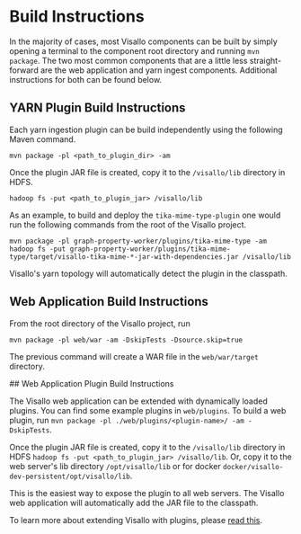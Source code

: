 # Build Instructions

In the majority of cases, most Visallo components can be built by simply opening a terminal to the component root
directory and running `mvn package`. The two most common components that are a little less straight-forward are the
web application and yarn ingest components. Additional instructions for both can be found below.

## YARN Plugin Build Instructions

Each yarn ingestion plugin can be build independently using the following Maven command.

```Shell
mvn package -pl <path_to_plugin_dir> -am
```

Once the plugin JAR file is created, copy it to the `/visallo/lib` directory in HDFS.

```Shell
hadoop fs -put <path_to_plugin_jar> /visallo/lib
```

As an example, to build and deploy the `tika-mime-type-plugin` one would run the following commands from the root of
the Visallo project.

```Shell
mvn package -pl graph-property-worker/plugins/tika-mime-type -am
hadoop fs -put graph-property-worker/plugins/tika-mime-type/target/visallo-tika-mime-*-jar-with-dependencies.jar /visallo/lib
```

Visallo's yarn topology will automatically detect the plugin in the classpath.

## Web Application Build Instructions

From the root directory of the Visallo project, run

```Shell
mvn package -pl web/war -am -DskipTests -Dsource.skip=true
```

The previous command will create a WAR file in the `web/war/target` directory.

<a name="web-plugin"/>
## Web Application Plugin Build Instructions

The Visallo web application can be extended with dynamically loaded plugins. You can find some example plugins in
`web/plugins`. To build a web plugin, run `mvn package -pl ./web/plugins/<plugin-name>/ -am -DskipTests`.

Once the plugin JAR file is created, copy it to the `/visallo/lib` directory in HDFS
`hadoop fs -put <path_to_plugin_jar> /visallo/lib`. Or, copy it to the web server's lib directory
`/opt/visallo/lib` or for docker `docker/visallo-dev-persistent/opt/visallo/lib`.

This is the easiest way to expose the plugin to all web servers. The Visallo web application will automatically
add the JAR file to the classpath.

To learn more about extending Visallo with plugins, please [read this](../web/war/src/main/webapp/README.md).

